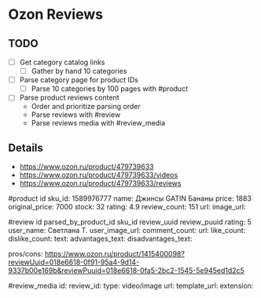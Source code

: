 # Ozon Reviews

## TODO

- [ ] Get category catalog links
    - [ ] Gather by hand 10 categories
- [ ] Parse category page for product IDs
    - [ ] Parse 10 categories by 100 pages with #product
- [ ] Parse product reviews content
    - Order and prioritize parsing order
    - Parse reviews with #review
    - Parse reviews media with #review_media

## Details

- https://www.ozon.ru/product/479739633
- https://www.ozon.ru/product/479739633/videos
- https://www.ozon.ru/product/479739633/reviews


#product
id
sku_id: 1589976777
name: Джинсы GATIN Бананы
price: 1883
original_price: 7000
stock: 32
rating: 4.9
review_count: 151
url:
image_url:

#review
id
parsed_by_product_id
sku_id
review_uuid
review_puuid
rating: 5
user_name: Светлана Т.
user_image_url:
comment_count:
url:
like_count:
dislike_count:
text:
advantages_text:
disadvantages_text:

pros/cons: https://www.ozon.ru/product/1415400098?reviewUuid=018e6618-0f91-95a4-9d14-9337b00e169b&reviewPuuid=018e6618-0fa5-2bc2-1545-5e945ed1d2c5

#review_media
id:
review_id:
type: video/image
url:
template_url:
extension:
